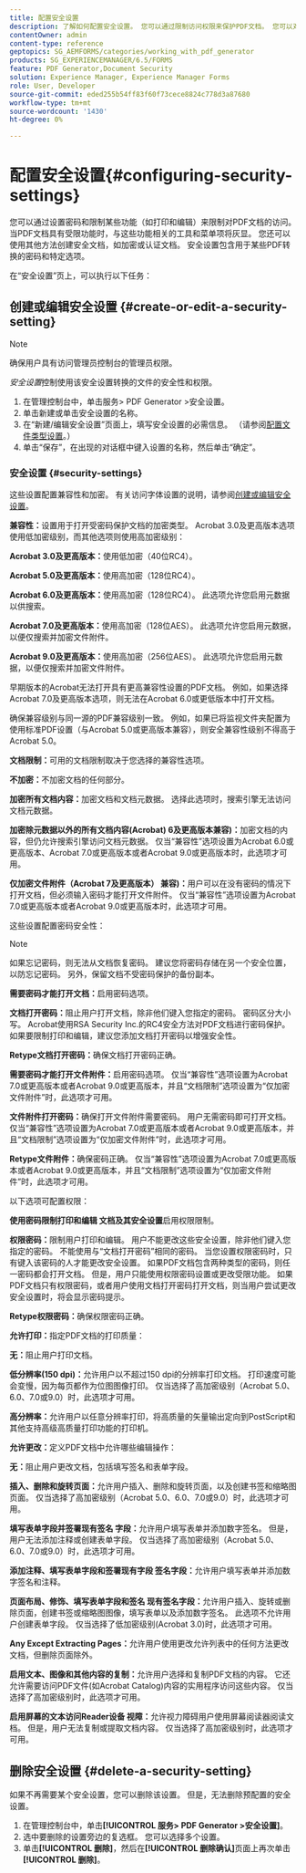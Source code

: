```yaml
---
title: 配置安全设置
description: 了解如何配置安全设置。 您可以通过限制访问权限来保护PDF文档。 您可以对文档进行加密、认证或密码保护。
contentOwner: admin
content-type: reference
geptopics: SG_AEMFORMS/categories/working_with_pdf_generator
products: SG_EXPERIENCEMANAGER/6.5/FORMS
feature: PDF Generator,Document Security
solution: Experience Manager, Experience Manager Forms
role: User, Developer
source-git-commit: eded255b54ff83f60f73cece8824c778d3a87680
workflow-type: tm+mt
source-wordcount: '1430'
ht-degree: 0%

---
```


# 配置安全设置{#configuring-security-settings}

您可以通过设置密码和限制某些功能（如打印和编辑）来限制对PDF文档的访问。 当PDF文档具有受限功能时，与这些功能相关的工具和菜单项将灰显。 您还可以使用其他方法创建安全文档，如加密或认证文档。 安全设置包含用于某些PDF转换的密码和特定选项。

在“安全设置”页上，可以执行以下任务：

## 创建或编辑安全设置 {#create-or-edit-a-security-setting}

>[!NOTE]
> 
> 确保用户具有访问管理员控制台的管理员权限。

*安全设置*&#x200B;控制使用该安全设置转换的文件的安全性和权限。

1. 在管理控制台中，单击服务> PDF Generator >安全设置。
1. 单击新建或单击安全设置的名称。
1. 在“新建/编辑安全设置”页面上，填写安全设置的必需信息。 （请参阅[配置文件类型设置](/help/forms/using/admin-help/configuring-file-type-settings.md#configuring-file-type-settings)。）
1. 单击“保存”，在出现的对话框中键入设置的名称，然后单击“确定”。

### 安全设置 {#security-settings}

这些设置配置兼容性和加密。 有关访问字体设置的说明，请参阅[创建或编辑安全设置](configuring-security-settings.md#create-or-edit-a-security-setting)。

**兼容性：**&#x200B;设置用于打开受密码保护文档的加密类型。 Acrobat 3.0及更高版本选项使用低加密级别，而其他选项则使用高加密级别：

**Acrobat 3.0及更高版本：**&#x200B;使用低加密（40位RC4）。

**Acrobat 5.0及更高版本：**&#x200B;使用高加密（128位RC4）。

**Acrobat 6.0及更高版本：**&#x200B;使用高加密（128位RC4）。 此选项允许您启用元数据以供搜索。

**Acrobat 7.0及更高版本：**&#x200B;使用高加密（128位AES）。 此选项允许您启用元数据，以便仅搜索并加密文件附件。

**Acrobat 9.0及更高版本：**&#x200B;使用高加密（256位AES）。 此选项允许您启用元数据，以便仅搜索并加密文件附件。

早期版本的Acrobat无法打开具有更高兼容性设置的PDF文档。 例如，如果选择Acrobat 7.0及更高版本选项，则无法在Acrobat 6.0或更低版本中打开文档。

确保兼容级别与同一源的PDF兼容级别一致。 例如，如果已将监视文件夹配置为使用标准PDF设置（与Acrobat 5.0或更高版本兼容），则安全兼容性级别不得高于Acrobat 5.0。

**文档限制：**&#x200B;可用的文档限制取决于您选择的兼容性选项。

**不加密：**&#x200B;不加密文档的任何部分。

**加密所有文档内容：**&#x200B;加密文档和文档元数据。 选择此选项时，搜索引擎无法访问文档元数据。

**加密除元数据以外的所有文档内容(Acrobat)
6及更高版本兼容)：**&#x200B;加密文档的内容，但仍允许搜索引擎访问文档元数据。 仅当“兼容性”选项设置为Acrobat 6.0或更高版本、Acrobat 7.0或更高版本或者Acrobat 9.0或更高版本时，此选项才可用。

**仅加密文件附件（Acrobat 7及更高版本）
兼容)：**&#x200B;用户可以在没有密码的情况下打开文档，但必须输入密码才能打开文件附件。 仅当“兼容性”选项设置为Acrobat 7.0或更高版本或者Acrobat 9.0或更高版本时，此选项才可用。

这些设置配置密码安全性：

>[!NOTE]
>
>如果忘记密码，则无法从文档恢复密码。 建议您将密码存储在另一个安全位置，以防忘记密码。 另外，保留文档不受密码保护的备份副本。

**需要密码才能打开文档：**&#x200B;启用密码选项。

**文档打开密码：**&#x200B;阻止用户打开文档，除非他们键入您指定的密码。 密码区分大小写。 Acrobat使用RSA Security Inc.的RC4安全方法对PDF文档进行密码保护。 如果要限制打印和编辑，建议您添加文档打开密码以增强安全性。

**Retype文档打开密码：**&#x200B;确保文档打开密码正确。

**需要密码才能打开文件附件：**&#x200B;启用密码选项。 仅当“兼容性”选项设置为Acrobat 7.0或更高版本或者Acrobat 9.0或更高版本，并且“文档限制”选项设置为“仅加密文件附件”时，此选项才可用。

**文件附件打开密码：**&#x200B;确保打开文件附件需要密码。 用户无需密码即可打开文档。 仅当“兼容性”选项设置为Acrobat 7.0或更高版本或者Acrobat 9.0或更高版本，并且“文档限制”选项设置为“仅加密文件附件”时，此选项才可用。

**Retype文件附件：**&#x200B;确保密码正确。 仅当“兼容性”选项设置为Acrobat 7.0或更高版本或者Acrobat 9.0或更高版本，并且“文档限制”选项设置为“仅加密文件附件”时，此选项才可用。

以下选项可配置权限：

**使用密码限制打印和编辑
文档及其安全设置**&#x200B;启用权限限制。

**权限密码：**&#x200B;限制用户打印和编辑。 用户不能更改这些安全设置，除非他们键入您指定的密码。 不能使用与“文档打开密码”相同的密码。 当您设置权限密码时，只有键入该密码的人才能更改安全设置。 如果PDF文档包含两种类型的密码，则任一密码都会打开文档。 但是，用户只能使用权限密码设置或更改受限功能。 如果PDF文档只有权限密码，或者用户使用文档打开密码打开文档，则当用户尝试更改安全设置时，将会显示密码提示。

**Retype权限密码：**&#x200B;确保权限密码正确。

**允许打印：**&#x200B;指定PDF文档的打印质量：

**无：**&#x200B;阻止用户打印文档。

**低分辨率(150 dpi)：**&#x200B;允许用户以不超过150 dpi的分辨率打印文档。 打印速度可能会变慢，因为每页都作为位图图像打印。 仅当选择了高加密级别（Acrobat 5.0、6.0、7.0或9.0）时，此选项才可用。

**高分辨率：**&#x200B;允许用户以任意分辨率打印，将高质量的矢量输出定向到PostScript和其他支持高级高质量打印功能的打印机。

**允许更改：**&#x200B;定义PDF文档中允许哪些编辑操作：

**无：**&#x200B;阻止用户更改文档，包括填写签名和表单字段。

**插入、删除和旋转页面：**&#x200B;允许用户插入、删除和旋转页面，以及创建书签和缩略图页面。 仅当选择了高加密级别（Acrobat 5.0、6.0、7.0或9.0）时，此选项才可用。

**填写表单字段并签署现有签名
字段：**&#x200B;允许用户填写表单并添加数字签名。 但是，用户无法添加注释或创建表单字段。 仅当选择了高加密级别（Acrobat 5.0、6.0、7.0或9.0）时，此选项才可用。

**添加注释、填写表单字段和签署现有字段
签名字段：**&#x200B;允许用户填写表单并添加数字签名和注释。

**页面布局、修饰、填写表单字段和签名
现有签名字段：**&#x200B;允许用户插入、旋转或删除页面，创建书签或缩略图图像，填写表单以及添加数字签名。 此选项不允许用户创建表单字段。 仅当选择了低加密级别(Acrobat 3.0)时，此选项才可用。

**Any Except Extracting Pages：**&#x200B;允许用户使用更改允许列表中的任何方法更改文档，但删除页面除外。

**启用文本、图像和其他内容的复制：**&#x200B;允许用户选择和复制PDF文档的内容。 它还允许需要访问PDF文件(如Acrobat Catalog)内容的实用程序访问这些内容。 仅当选择了高加密级别时，此选项才可用。

**启用屏幕的文本访问Reader设备
视障：**&#x200B;允许视力障碍用户使用屏幕阅读器阅读文档。 但是，用户无法复制或提取文档内容。 仅当选择了高加密级别时，此选项才可用。

## 删除安全设置 {#delete-a-security-setting}

如果不再需要某个安全设置，您可以删除该设置。 但是，无法删除预配置的安全设置。

1. 在管理控制台中，单击&#x200B;**[!UICONTROL 服务> PDF Generator >安全设置]**。
1. 选中要删除的设置旁边的复选框。 您可以选择多个设置。
1. 单击&#x200B;**[!UICONTROL 删除]**，然后在&#x200B;**[!UICONTROL 删除确认]**&#x200B;页面上再次单击&#x200B;**[!UICONTROL 删除]**。
